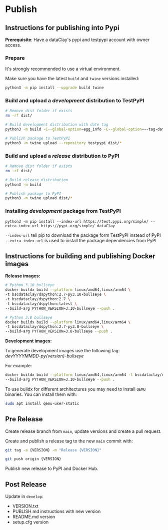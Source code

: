 # Publish

## Instructions for publishing into Pypi

**Prerequisite**: Have a dataClay's pypi and testpypi account with owner access.

### Prepare

It's strongly recommended to use a virtual environment.

Make sure you have the latest `build` and `twine` versions installed:

```bash
python3 -m pip install --upgrade build twine
```

### Build and upload a *development* distribution to TestPyPI

```bash
# Remove dist folder if exists
rm -rf dist/

# Build development distribution with date tag
python3 -m build -C--global-option=egg_info -C--global-option=--tag-date -C--global-option=--tag-build=dev

# Publish package to TestPyPI
python3 -m twine upload --repository testpypi dist/*
```

### Build and upload a *release* distribution to PyPI

```bash
# Remove dist folder if exists
rm -rf dist/

# Build release distribution
python3 -m build

# Publish package to PyPI
python3 -m twine upload dist/*
```

### Installing *development* package from TestPyPI

```
python3 -m pip install --index-url https://test.pypi.org/simple/ --extra-index-url https://pypi.org/simple/ dataClay
```

`--index-url` tell pip to download the package form TestPyPI instead of PyPI
`--extra-index-url` is used to install the package dependencies from PyPI


## Instructions for building and publishing Docker images

**Release images:**

``` bash
# Python 3.10 bullseye
docker buildx build --platform linux/amd64,linux/arm64 \
-t bscdataclay/dspython:2.7-py3.10-bullseye \
-t bscdataclay/dspython:2.7 \
-t bscdataclay/dspython:latest \
--build-arg PYTHON_VERSION=3.10-bullseye --push .

# Python 3.8 bullseye
docker buildx build --platform linux/amd64,linux/arm64 \
-t bscdataclay/dspython:2.7-py3.8-bullseye \
--build-arg PYTHON_VERSION=3.8-bullseye --push .
```

<!-- NOT SUPPORTED```bash
# Python 3.10 alpine
docker buildx build --platform linux/amd64,linux/arm64 \
-t bscdataclay/dspython:2.7-py3.10-alpine \
--build-arg PYTHON_VERSION=3.10-alpine --push .

# Python 3.10 slim
docker buildx build --platform linux/amd64,linux/arm64 \
-t bscdataclay/dspython:2.7-py3.10-slim \
--build-arg PYTHON_VERSION=3.10-slim --push .

# Python 3.8 alpine
docker buildx build --platform linux/amd64,linux/arm64 \
-t bscdataclay/dspython:2.7-py3.8-alpine \
--build-arg PYTHON_VERSION=3.8-alpine --push .

# Python 3.8 slim
docker buildx build --platform linux/amd64,linux/arm64 \
-t bscdataclay/dspython:2.7-py3.8-slim \
--build-arg PYTHON_VERSION=3.8-slim --push .
``` -->

**Development images:**

To generate development images use the following tag:  
*devYYYYMMDD-py{version}-bullseye*

For example:

```bash
docker buildx build --platform linux/amd64,linux/arm64 -t bscdataclay/dev20220612-py3.10-bullseye \
--build-arg PYTHON_VERSION=3.10-bullseye --push .
```

To use buildx for different architectures you may need to install `QEMU` binaries. You can install them with:

```bash
sudo apt install qemu-user-static
```

## Pre Release

Create release branch from `main`, update versions and create a pull request.

Create and publish a release tag to the new `main` commit with:

```bash
git tag -a {VERSION} -m "Release {VERSION}"

git push origin {VERSION}
```

Publish new release to PyPI and Docker Hub.

## Post Release

Update in `develop`:

- VERSION.txt
- PUBLISH.md instructions with new version
- README.md version
- setup.cfg version
